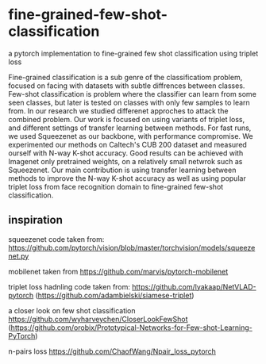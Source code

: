 # fine-grained-few-shot-classification
a pytorch implementation to fine-grained few shot classification using triplet loss

Fine-grained classification is a sub genre of the classificatiom problem, focused on facing with datasets with subtle diffrences between classes. Few-shot classification is problem where the classifier can learn from some seen classes, but later is tested on classes with only few samples to learn from. In our research we studied differenet approches to attack the combined problem. Our work is focused on using variants of triplet loss, and different settings of transfer learning between methods. For fast runs, we used Squeezenet as our backbone, with performance compromise. We experimented our methods on Caltech's CUB 200 dataset and measured ourself with N-way K-shot accuracy. Good results can be achieved with Imagenet only pretrained weights, on a relatively small netwrok such as Squeezenet. Our main contribution is using transfer learning between methods to improve the N-way K-shot accuracy as well as using popular triplet loss from face recognition domain to fine-grained few-shot classification.

## inspiration
squeezenet code taken from:
https://github.com/pytorch/vision/blob/master/torchvision/models/squeezenet.py

mobilenet taken from
https://github.com/marvis/pytorch-mobilenet

triplet loss hadnling code taken from:
https://github.com/lyakaap/NetVLAD-pytorch
(https://github.com/adambielski/siamese-triplet)

a closer look on few shot classification
https://github.com/wyharveychen/CloserLookFewShot
(https://github.com/orobix/Prototypical-Networks-for-Few-shot-Learning-PyTorch)

n-pairs loss
https://github.com/ChaofWang/Npair_loss_pytorch

